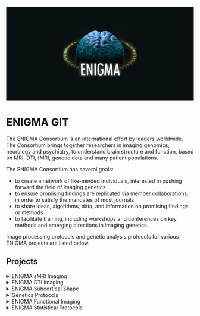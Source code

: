 ![ENIGMA BANNER](https://raw.githubusercontent.com/ENIGMA-git/.github/main/Assets/ENIGMA_BANNER.png "ENIGMA")

# ENIGMA GIT


The ENIGMA Consortium is an international effort by leaders worldwide. The Consortium brings together researchers in imaging genomics, neurology and psychiatry, to understand brain structure and function, based on MRI, DTI, fMRI, genetic data and many patient populations.

The ENIGMA Consortium has several goals:
- to create a network of like-minded individuals, interested in pushing forward the field of imaging genetics
- to ensure promising findings are replicated via member collaborations, in order to satisfy the mandates of most journals
- to share ideas, algorithms, data, and information on promising findings or methods
- to facilitate training, including workshops and conferences on key methods and emerging directions in imaging genetics.

Image processing protocols and genetic analysis protocols for various ENIGMA projects are listed below.

## Projects

<details>
  ## <summary>ENIGMA sMRI Imaging</summary>

  - abc []
  - abc[]
  - abc[]
</details>

<details>
  <summary>ENIGMA DTI Imaging</summary>

  - abc []
  - abc[]
  - abc[] 
</details>

<details>
  <summary>ENIGMA Subcortical Shape</summary>

  - abc []
  - abc[]
  - abc[]
</details>

<details>
  <summary>Genetics Protocols</summary>

  - abc []
  - abc[]
  - abc[]
</details>

<details>
  <summary>ENIGMA Functional Imaging</summary>

  - abc []
  - abc[]
  - abc[]
</details>

<details>
  <summary>ENIGMA Statistical Protocols</summary>

  - abc []
  - abc[]
  - abc[]
</details>
